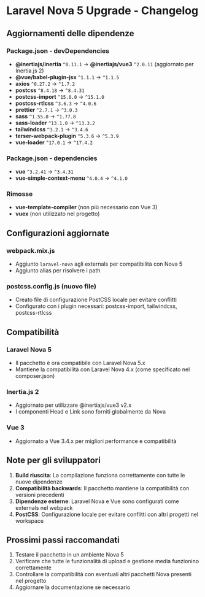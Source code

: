 # Laravel Nova 5 Upgrade - Changelog

## Aggiornamenti delle dipendenze

### Package.json - devDependencies
- **@inertiajs/inertia** `^0.11.1` → **@inertiajs/vue3** `^2.0.11` (aggiornato per Inertia.js 2)
- **@vue/babel-plugin-jsx** `^1.1.1` → `^1.1.5`
- **axios** `^0.27.2` → `^1.7.2`
- **postcss** `^8.4.18` → `^8.4.31`
- **postcss-import** `^15.0.0` → `^15.1.0`
- **postcss-rtlcss** `^3.6.3` → `^4.0.6`
- **prettier** `^2.7.1` → `^3.0.3`
- **sass** `^1.55.0` → `^1.77.8`
- **sass-loader** `^13.1.0` → `^13.3.2`
- **tailwindcss** `^3.2.1` → `^3.4.6`
- **terser-webpack-plugin** `^5.3.6` → `^5.3.9`
- **vue-loader** `^17.0.1` → `^17.4.2`

### Package.json - dependencies
- **vue** `^3.2.41` → `^3.4.31`
- **vue-simple-context-menu** `^4.0.4` → `^4.1.0`

### Rimosse
- **vue-template-compiler** (non più necessario con Vue 3)
- **vuex** (non utilizzato nel progetto)

## Configurazioni aggiornate

### webpack.mix.js
- Aggiunto `laravel-nova` agli externals per compatibilità con Nova 5
- Aggiunto alias per risolvere i path

### postcss.config.js (nuovo file)
- Creato file di configurazione PostCSS locale per evitare conflitti
- Configurato con i plugin necessari: postcss-import, tailwindcss, postcss-rtlcss

## Compatibilità

### Laravel Nova 5
- Il pacchetto è ora compatibile con Laravel Nova 5.x
- Mantiene la compatibilità con Laravel Nova 4.x (come specificato nel composer.json)

### Inertia.js 2
- Aggiornato per utilizzare @inertiajs/vue3 v2.x
- I componenti Head e Link sono forniti globalmente da Nova

### Vue 3
- Aggiornato a Vue 3.4.x per migliori performance e compatibilità

## Note per gli sviluppatori

1. **Build riuscita**: La compilazione funziona correttamente con tutte le nuove dipendenze
2. **Compatibilità backwards**: Il pacchetto mantiene la compatibilità con versioni precedenti
3. **Dipendenze esterne**: Laravel Nova e Vue sono configurati come externals nel webpack
4. **PostCSS**: Configurazione locale per evitare conflitti con altri progetti nel workspace

## Prossimi passi raccomandati

1. Testare il pacchetto in un ambiente Nova 5
2. Verificare che tutte le funzionalità di upload e gestione media funzionino correttamente
3. Controllare la compatibilità con eventuali altri pacchetti Nova presenti nel progetto
4. Aggiornare la documentazione se necessario
